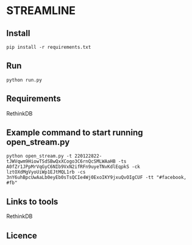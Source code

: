 # STREAMLINE

## Install
`pip install -r requirements.txt`

## Run
`python run.py`

## Requirements
RethinkDB

## Example command to start running open_stream.py
`python open_stream.py -t 220122822-tJWVqwm9HiowTSdSBwQxXCogo3C6rnQcSMLWAaHB -ts A0fZr1JPpMrVqGyC6NIb9VxN2ifRFn9uyeTNvKdlEqpkS -ck lztOXdMgVyoUiWp1EJtMQL1rb -cs 3nY6uhBpcUwAaLb0eyEb0sTsQCIe4Wj0ExoIKY9jxuQvOIgCUF -tt "#facebook, #fb"`

## Links to tools
RethinkDB

## Licence


